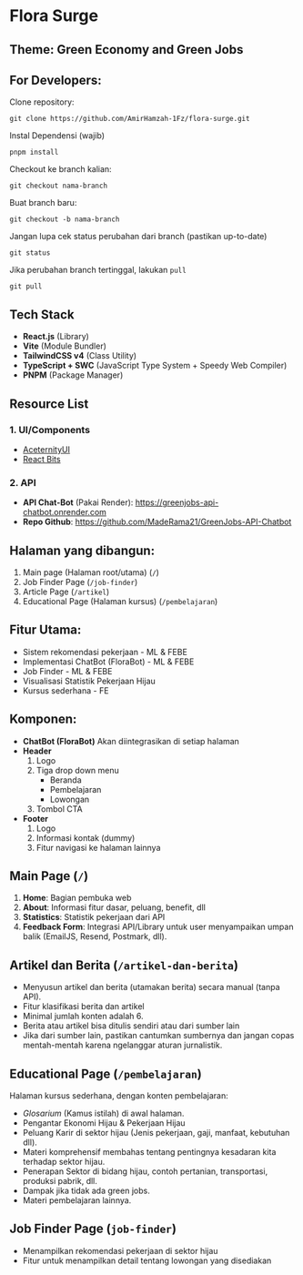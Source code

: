 # Flora Surge

## Theme: Green Economy and Green Jobs

## For Developers:
Clone repository:<br>
```
git clone https://github.com/AmirHamzah-1Fz/flora-surge.git
```

Instal Dependensi (wajib)
```
pnpm install
```

Checkout ke branch kalian:<br>
```
git checkout nama-branch
```

Buat branch baru:<br>
```
git checkout -b nama-branch
```

Jangan lupa cek status perubahan dari branch (pastikan up-to-date)
```
git status
```

Jika perubahan branch tertinggal, lakukan `pull`
```
git pull
```

## Tech Stack
- **React.js** (Library)
- **Vite** (Module Bundler)
- **TailwindCSS v4** (Class Utility)
- **TypeScript + SWC** (JavaScript Type System + Speedy Web Compiler)
- **PNPM** (Package Manager)

## Resource List

### 1. UI/Components
- [AceternityUI](https://ui.aceternity.com)
- [React Bits](https://www.reactbits.dev)

### 2. API
- **API Chat-Bot** (Pakai Render): https://greenjobs-api-chatbot.onrender.com
- **Repo Github**: https://github.com/MadeRama21/GreenJobs-API-Chatbot

## Halaman yang dibangun:
1. Main page (Halaman root/utama) (`/`)
2. Job Finder Page (`/job-finder`)
3. Article Page (`/artikel`)
4. Educational Page (Halaman kursus)  (`/pembelajaran`)

## Fitur Utama:
* Sistem rekomendasi pekerjaan - ML & FEBE
* Implementasi ChatBot (FloraBot) - ML & FEBE
* Job Finder - ML & FEBE
* Visualisasi Statistik Pekerjaan Hijau
* Kursus sederhana - FE

## Komponen:
- **ChatBot (FloraBot)**
Akan diintegrasikan di setiap halaman
- **Header**
	1. Logo
	2. Tiga drop down menu
		* Beranda
		* Pembelajaran
		*  Lowongan
	3. Tombol CTA
- **Footer**
	1. Logo
	2. Informasi kontak (dummy)
	3. Fitur navigasi ke halaman lainnya

## Main Page (`/`)
1. **Home**: Bagian pembuka web
2. **About**: Informasi fitur dasar, peluang, benefit, dll
3. **Statistics**: Statistik pekerjaan dari API
4. **Feedback Form**: Integrasi API/Library untuk user menyampaikan umpan balik (EmailJS, Resend, Postmark, dll).

## Artikel dan Berita (`/artikel-dan-berita`)
* Menyusun artikel dan berita (utamakan berita) secara manual (tanpa API).
* Fitur klasifikasi berita dan artikel
* Minimal jumlah konten adalah 6.
* Berita atau artikel bisa ditulis sendiri atau dari sumber lain
* Jika dari sumber lain, pastikan cantumkan sumbernya dan jangan copas mentah-mentah karena ngelanggar aturan jurnalistik.

## Educational Page (`/pembelajaran`)
Halaman kursus sederhana, dengan konten pembelajaran:
- *Glosarium* (Kamus istilah) di awal halaman.
- Pengantar Ekonomi Hijau & Pekerjaan Hijau
- Peluang Karir di sektor hijau (Jenis pekerjaan, gaji, manfaat, kebutuhan dll).
- Materi komprehensif membahas tentang pentingnya kesadaran kita terhadap sektor hijau.
- Penerapan Sektor di bidang hijau, contoh pertanian, transportasi, produksi pabrik, dll.
- Dampak jika tidak ada green jobs.
- Materi pembelajaran lainnya.

## Job Finder Page (`job-finder`)
* Menampilkan rekomendasi pekerjaan di sektor hijau
* Fitur untuk menampilkan detail tentang lowongan yang disediakan

